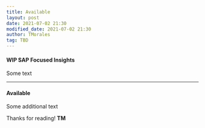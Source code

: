 ```yaml
---
title: Available
layout: post
date: 2021-07-02 21:30
modified_date: 2021-07-02 21:30
author: TMorales
tag: TBD
---
```

#### WIP SAP Focused Insights  
Some text

---  
#### Available    
Some additional text

Thanks for reading! **TM**  

